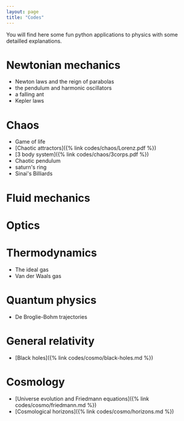 ```yaml
---
layout: page
title: "Codes"
---
```


You will find here some fun python applications to physics with some detailled explanations.

# Newtonian mechanics

- Newton laws and the reign of parabolas
- the pendulum and harmonic oscillators
- a falling ant
- Kepler laws

# Chaos

- Game of life
- [Chaotic attractors]({% link codes/chaos/Lorenz.pdf %})
- [3 body system]({% link codes/chaos/3corps.pdf %})
- Chaotic pendulum
- saturn's ring
- Sinai's Billiards

# Fluid mechanics

# Optics

# Thermodynamics

- The ideal gas
- Van der Waals gas

# Quantum physics

- De Broglie-Bohm trajectories

# General relativity

- [Black holes]({% link codes/cosmo/black-holes.md %})

# Cosmology

- [Universe evolution and Friedmann equations]({% link codes/cosmo/friedmann.md %})
- [Cosmological horizons]({% link codes/cosmo/horizons.md %})




